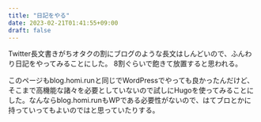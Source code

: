 ```yaml
---
title: "日記をやる"
date: 2023-02-21T01:41:55+09:00
draft: false
---
```

Twitter長文書きがちオタクの割にブログのような長文はしんどいので、ふんわり日記をやってみることにした。
8割ぐらいで飽きて放置すると思われる。

このページもblog.homi.runと同じでWordPressでやっても良かったんだけど、そこまで高機能な諸々を必要としていないので試しにHugoを使ってみることにした。なんならblog.homi.runもWPである必要性がないので、はてブロとかに持っていってもよいのではと思っていたりする。
